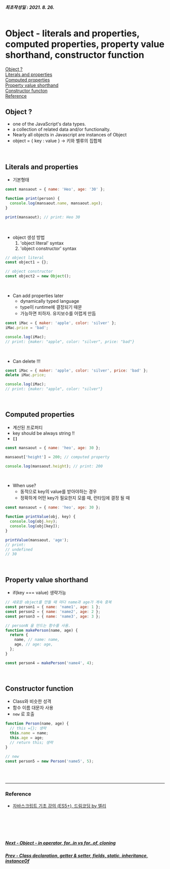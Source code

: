 ##### 최초작성일 : 2021. 8. 26.<br><br>

# Object - literals and properties, computed properties, property value shorthand, constructor function

[Object ?](#object-)  
[Literals and properties](#literals-and-properties)  
[Computed properties](#computed-properties)  
[Property value shorthand](#property-value-shorthand)  
[Constructor functon](#constructor-function)  
[Reference](#reference)

## Object ?

- one of the JavaScript's data types.
- a collection of related data and/or functionalty.
- Nearly all objects in Javascript are instances of Object
- object = { key : value } -> 키와 벨류의 집합체

<br>

## Literals and properties

- 기본형태

```js
const mansaout = { name: 'Heo', age: '30' };

function print(person) {
  console.log(mansaout.name, mansaout.age);
}

print(mansaout); // print: Heo 30
```

<br>

- object 생성 방법
  1. 'object literal' syntax
  2. 'object constructor' syntax

```js
// object literal
const object1 = {};

// object constructor
const object2 = new Object();
```

<br>

- Can add properties later
  - dynamically typed language
  - type이 runtime에 결정되기 때문
  - 가능하면 피하자. 유지보수를 어렵게 만듬

```js
const iMac = { maker: 'apple', color: 'silver' };
iMac.price = 'bad';

console.log(iMac);
// print: {maker: "apple", color: "silver", price: "bad"}
```

<br>

- Can delete !!!

```js
const iMac = { maker: 'apple', color: 'silver', price: 'bad' };
delete iMac.price;

console.log(iMac);
// print: {maker: "apple", color: "silver"}
```

<br>

## Computed properties

- 계산된 프로퍼티
- key should be always string !!
- **`[]`**

```js
const mansaout = { name: 'heo', age: 30 };

mansaout['height'] = 200; // computed property

console.log(mansaout.height); // print: 200
```

<br>

- When use?
  - 동적으로 key의 value를 받아야하는 경우
  - 정확하게 어떤 key가 필요한지 모를 때, 런타임에 결정 될 때

```js
const mansaout = { name: 'heo', age: 30 };

function printValue(obj, key) {
  console.log(obj.key);
  console.log(obj[key]);
}

printValue(mansaout, 'age');
// print:
// undefined
// 30
```

<br>

## Property value shorthand

- if(key === value) 생략가능

```js
// 새로운 object를 만들 때 마다 name과 age가 계속 중복
const person1 = { name: 'name1', age: 1 };
const person2 = { name: 'name2', age: 2 };
const person3 = { name: 'name3', age: 3 };

// personN 을 만드는 함수를 사용.
function makePerson(name, age) {
  return {
    name, // name: name,
    age, // age: age,
  };
}

const person4 = makePerson('name4', 4);
```

<br>

## Constructor function

- Class와 비슷한 성격
- 함수 이름 대문자 사용
- `new` 로 호출

```js
function Person(name, age) {
  // this ={}; 생략
  this.name = name;
  this.age = age;
  // return this; 생략
}

// new
const person5 = new Person('name5', 5);
```

<br><br>

---

### **Reference**

- [자바스크립트 기초 강의 (ES5+), 드림코딩 by 엘리](https://www.youtube.com/playlist?list=PLv2d7VI9OotTVOL4QmPfvJWPJvkmv6h-2)

## <br><br>

##### [Next - Object - in operator, for..in vs for..of, cloning](/Javascript/basic_10_object_2.md)

##### [Prev - Class declaration, getter & setter, fields, static, inheritance, instanceOf](/Javascript/basic_08_class.md)
